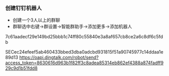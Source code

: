 ### 创建钉钉机器人
- 创建一个3人以上的群聊
- 群聊选中右键->群设置->智能群助手->添加更多->添加机器人



7c61aadecf29e149bd25bbb1c74ff80c55840e3a8af657cb8ce2a6c8df6c5fdb

SECec24efeef5ab460433bbed3dba0adcbd931815f51a90745977c14ddaa1e89d13
https://oapi.dingtalk.com/robot/send?access_token=8630616d963b1f82ff3c8adea85314eb862ef4388a874fadff929c9d1b51fdd8